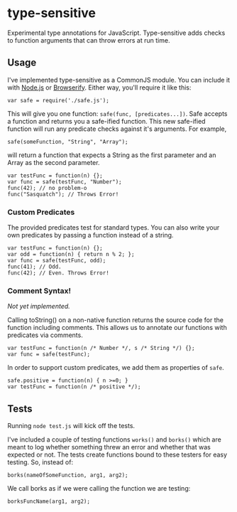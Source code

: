 type-sensitive
==============

Experimental type annotations for JavaScript. Type-sensitive adds checks to function arguments that can throw errors
at run time.

## Usage

I've implemented type-sensitive as a CommonJS module. You can include it with [Node.js](http://nodejs.org/) or
[Browserify](https://github.com/substack/node-browserify). Either way, you'll require it like this:

    var safe = require('./safe.js');

This will give you one function: `safe(func, [predicates...])`. Safe accepts a function and returns you a 
safe-ified function. This new safe-ified function will run any predicate checks against it's arguments. For example,

    safe(someFunction, "String", "Array");
    
will return a function that expects a String as the first parameter and an Array as the second parameter.

    var testFunc = function(n) {};
    var func = safe(testFunc, "Number");
    func(42); // no problem-o
    func("Sasquatch"); // Throws Error!
    
### Custom Predicates

The provided predicates test for standard types. You can also write your own predicates by passing a function instead
of a string.

    var testFunc = function(n) {};
    var odd = function(n) { return n % 2; };
    var func = safe(testFunc, odd);
    func(41); // Odd.
    func(42); // Even. Throws Error!

### Comment Syntax!

*Not yet implemented.*

Calling toString() on a non-native function returns the source code for the function including comments. This allows us to 
annotate our functions with predicates via comments.

    var testFunc = function(n /* Number */, s /* String */) {};
    var func = safe(testFunc);

In order to support custom predicates, we add them as properties of `safe`.

    safe.positive = function(n) { n >=0; }
    var testFunc = function(n /* positive */);

## Tests

Running `node test.js` will kick off the tests.

I've included a couple of testing functions `works()` and `borks()` which are meant to log whether something threw 
an error and whether that was expected or not. The tests create functions bound to these testers for easy testing. So,
instead of:

    borks(nameOfSomeFunction, arg1, arg2);
    
We call borks as if we were calling the function we are testing:

    borksFuncName(arg1, arg2);
    
